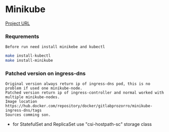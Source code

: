 # Minikube
[Project URL](https://gitlab.prozorro.sale/serhii.rudenko/minikube)

### Requrements
    Before run need install minikebe and kubectl

```sh
make install-kubectl
make install-minikube
```

### Patched version on ingress-dns
    Original version always return ip of ingress-dns pod, this is no problem if used one minikube-node.  
    Patched version return ip of ingress-controller and normal worked with multiple minikube-nodes.  
    Image location https://hub.docker.com/repository/docker/gitlabprozorro/minikube-ingress-dns/tags  
    Sources comming son.  

* for StatefulSet and ReplicaSet use "csi-hostpath-sc" storage class




